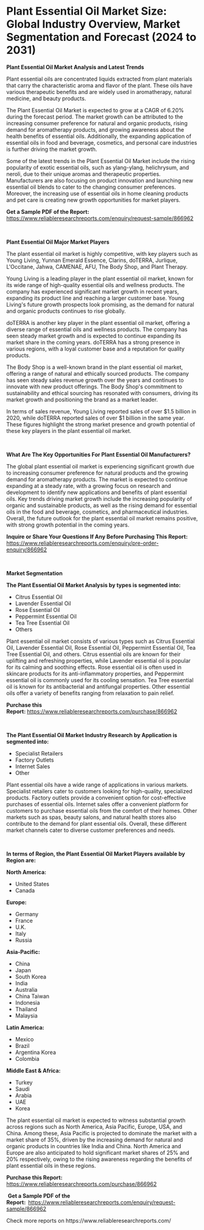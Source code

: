 <p><h1>Plant Essential Oil Market Size: Global Industry Overview, Market Segmentation and Forecast (2024 to 2031)</h1></p><p><strong>Plant Essential Oil Market Analysis and Latest Trends</strong></p>
<p><p>Plant essential oils are concentrated liquids extracted from plant materials that carry the characteristic aroma and flavor of the plant. These oils have various therapeutic benefits and are widely used in aromatherapy, natural medicine, and beauty products.</p><p>The Plant Essential Oil Market is expected to grow at a CAGR of 6.20% during the forecast period. The market growth can be attributed to the increasing consumer preference for natural and organic products, rising demand for aromatherapy products, and growing awareness about the health benefits of essential oils. Additionally, the expanding application of essential oils in food and beverage, cosmetics, and personal care industries is further driving the market growth.</p><p>Some of the latest trends in the Plant Essential Oil Market include the rising popularity of exotic essential oils, such as ylang-ylang, helichrysum, and neroli, due to their unique aromas and therapeutic properties. Manufacturers are also focusing on product innovation and launching new essential oil blends to cater to the changing consumer preferences. Moreover, the increasing use of essential oils in home cleaning products and pet care is creating new growth opportunities for market players.</p></p>
<p><strong>Get a Sample PDF of the Report:&nbsp;</strong> <a href="https://www.reliableresearchreports.com/enquiry/request-sample/866962">https://www.reliableresearchreports.com/enquiry/request-sample/866962</a></p>
<p>&nbsp;</p>
<p><strong>Plant Essential Oil Major Market Players</strong></p>
<p><p>The plant essential oil market is highly competitive, with key players such as Young Living, Yunnan Emerald Essence, Clarins, doTERRA, Jurlique, L'Occitane, Jahwa, CAMENAE, AFU, The Body Shop, and Plant Therapy.</p><p>Young Living is a leading player in the plant essential oil market, known for its wide range of high-quality essential oils and wellness products. The company has experienced significant market growth in recent years, expanding its product line and reaching a larger customer base. Young Living's future growth prospects look promising, as the demand for natural and organic products continues to rise globally.</p><p>doTERRA is another key player in the plant essential oil market, offering a diverse range of essential oils and wellness products. The company has seen steady market growth and is expected to continue expanding its market share in the coming years. doTERRA has a strong presence in various regions, with a loyal customer base and a reputation for quality products.</p><p>The Body Shop is a well-known brand in the plant essential oil market, offering a range of natural and ethically sourced products. The company has seen steady sales revenue growth over the years and continues to innovate with new product offerings. The Body Shop's commitment to sustainability and ethical sourcing has resonated with consumers, driving its market growth and positioning the brand as a market leader.</p><p>In terms of sales revenue, Young Living reported sales of over $1.5 billion in 2020, while doTERRA reported sales of over $1 billion in the same year. These figures highlight the strong market presence and growth potential of these key players in the plant essential oil market.</p></p>
<p>&nbsp;</p>
<p><strong>What Are The Key Opportunities For Plant Essential Oil Manufacturers?</strong></p>
<p><p>The global plant essential oil market is experiencing significant growth due to increasing consumer preference for natural products and the growing demand for aromatherapy products. The market is expected to continue expanding at a steady rate, with a growing focus on research and development to identify new applications and benefits of plant essential oils. Key trends driving market growth include the increasing popularity of organic and sustainable products, as well as the rising demand for essential oils in the food and beverage, cosmetics, and pharmaceutical industries. Overall, the future outlook for the plant essential oil market remains positive, with strong growth potential in the coming years.</p></p>
<p><strong>Inquire or Share Your Questions If Any Before Purchasing This Report:</strong> <a href="https://www.reliableresearchreports.com/enquiry/pre-order-enquiry/866962">https://www.reliableresearchreports.com/enquiry/pre-order-enquiry/866962</a></p>
<p>&nbsp;</p>
<p><strong>Market Segmentation</strong></p>
<p><strong>The Plant Essential Oil Market Analysis by types is segmented into:</strong></p>
<p><ul><li>Citrus Essential Oil</li><li>Lavender Essential Oil</li><li>Rose Essential Oil</li><li>Peppermint Essential Oil</li><li>Tea Tree Essential Oil</li><li>Others</li></ul></p>
<p><p>Plant essential oil market consists of various types such as Citrus Essential Oil, Lavender Essential Oil, Rose Essential Oil, Peppermint Essential Oil, Tea Tree Essential Oil, and others. Citrus essential oils are known for their uplifting and refreshing properties, while Lavender essential oil is popular for its calming and soothing effects. Rose essential oil is often used in skincare products for its anti-inflammatory properties, and Peppermint essential oil is commonly used for its cooling sensation. Tea Tree essential oil is known for its antibacterial and antifungal properties. Other essential oils offer a variety of benefits ranging from relaxation to pain relief.</p></p>
<p><strong>Purchase this Report:&nbsp;</strong><a href="https://www.reliableresearchreports.com/purchase/866962">https://www.reliableresearchreports.com/purchase/866962</a></p>
<p>&nbsp;</p>
<p><strong>The Plant Essential Oil Market Industry Research by Application is segmented into:</strong></p>
<p><ul><li>Specialist Retailers</li><li>Factory Outlets</li><li>Internet Sales</li><li>Other</li></ul></p>
<p><p>Plant essential oils have a wide range of applications in various markets. Specialist retailers cater to customers looking for high-quality, specialized products. Factory outlets provide a convenient option for cost-effective purchases of essential oils. Internet sales offer a convenient platform for customers to purchase essential oils from the comfort of their homes. Other markets such as spas, beauty salons, and natural health stores also contribute to the demand for plant essential oils. Overall, these different market channels cater to diverse customer preferences and needs.</p></p>
<p>&nbsp;</p>
<p><strong>In terms of Region, the Plant Essential Oil Market Players available by Region are:</strong></p>
<p>
    <p> <strong> North America: </strong>
        <ul>
            <li>United States</li>
            <li>Canada</li>
        </ul>
        </p> 
    <p> <strong> Europe: </strong>
        <ul>
            <li>Germany</li>
            <li>France</li>
            <li>U.K.</li>
            <li>Italy</li>
            <li>Russia</li>
        </ul>
        </p> 
    <p> <strong> Asia-Pacific: </strong>
        <ul>
            <li>China</li>
            <li>Japan</li>
            <li>South Korea</li>
            <li>India</li>
            <li>Australia</li>
            <li>China Taiwan</li>
            <li>Indonesia</li>
            <li>Thailand</li>
            <li>Malaysia</li>
        </ul>
        </p> 
    <p> <strong> Latin America: </strong>
        <ul>
            <li>Mexico</li>
            <li>Brazil</li>
            <li>Argentina Korea</li>
            <li>Colombia</li>
        </ul>
        </p> 
    <p> <strong> Middle East & Africa: </strong>
        <ul>
            <li>Turkey</li>
            <li>Saudi</li>
            <li>Arabia</li>
            <li>UAE</li>
            <li>Korea</li>
        </ul>
    </p>
    </p>
<p><p>The plant essential oil market is expected to witness substantial growth across regions such as North America, Asia Pacific, Europe, USA, and China. Among these, Asia Pacific is projected to dominate the market with a market share of 35%, driven by the increasing demand for natural and organic products in countries like India and China. North America and Europe are also anticipated to hold significant market shares of 25% and 20% respectively, owing to the rising awareness regarding the benefits of plant essential oils in these regions.</p></p>
<p><strong>Purchase this Report: </strong><a href="https://www.reliableresearchreports.com/purchase/866962">https://www.reliableresearchreports.com/purchase/866962</a></p>
<p>&nbsp;<strong>Get a Sample PDF of the Report:&nbsp;&nbsp;</strong><a href="https://www.reliableresearchreports.com/enquiry/request-sample/866962">https://www.reliableresearchreports.com/enquiry/request-sample/866962</a></p>
<p><strong></strong></p>
<p>Check more reports on https://www.reliableresearchreports.com/</p>